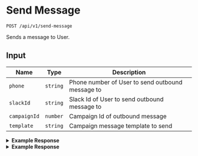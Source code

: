 # Send Message

```
POST /api/v1/send-message
```
Sends a message to User. 

## Input

Name | Type | Description
--- | --- | ---
`phone` | `string` | Phone number of User to send outbound message to
`slackId` | `string` | Slack Id of User to send outbound message to
`campaignId` | `number` | Campaign Id of outbound message
`template` | `string` | Campaign message template to send

<details>
<summary><strong>Example Response</strong></summary>

```
curl -X "POST" "http://localhost:5100/api/v1/send-message" \
     -H "Content-Type: application/json; charset=utf-8" \
     -u puppet:totallysecret \
     -d $'{
  "phone": "+15555550750",
  "campaignId": "48",
  "template": "externalSignupMenuMessage"
}'
```

</details>


<details>
<summary><strong>Example Response</strong></summary>

```
{
  "reply": {
    "__v": 0,
    "updatedAt": "2017-08-18T19:36:31.664Z",
    "createdAt": "2017-08-18T19:36:31.664Z",
    "userId": "+15555550750",
    "campaignId": 48,
    "topic": "campaign",
    "conversation": "59972fac96c01d1d6b86c73c",
    "text": "Hey - this is Freddie from DoSomething. Thanks for joining Pride Over Prejudice!\n\nA new White House executive order denies all new refugees entry to the US for 120 days and places a 90-day travel ban on six Muslim-majority nations.\n\nThe solution is simple: Post a selfie to stand in solidarity with refugees and immigrants.\n\nMake sure to take a photo of what you did! When you have Shared some Pictures, text START to share your photo.",
    "template": "externalSignupMenuMessage",
    "direction": "outbound-api-send",
    "_id": "599741bf9f03df1f2c0cb5fb",
    "attachments": []
  }
}
```

</details>
